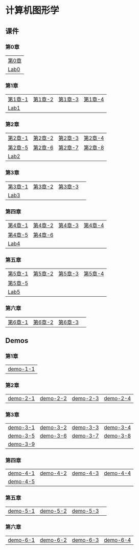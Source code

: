 # 计算机图形学

## 课件

### 第0章

|    |
| ---- |
|[第0章](./CourseWare/chapter-0.html)|
| [Lab0](./CourseWare/Chapter-1-lab0.md)|

### 第1章

|    |    |    |    |
| ---- | ---- | ---- | ---- |
|[第1章-1](./CourseWare/Chapter1/chapter-1-1.html)|[第1章-2](./CourseWare/Chapter1/chapter-1-2.html)|[第1章-3](./CourseWare/Chapter1/chapter-1-3.html)|[第1章-4](./CourseWare/Chapter1/chapter-1-4.html)|
|[Lab1](./CourseWare/Chapter1/Chapter-1-lab1.md)| | | |

### 第2章

|    |    |    |    |
| ---- | ---- | ---- | ---- |
|[第2章-1](./CourseWare/Chapter2/chapter-2-1.html)|[第2章-2](./CourseWare/Chapter2/chapter-2-2.html)|[第2章-3](./CourseWare/Chapter2/chapter-2-3.html)|[第2章-4](./CourseWare/Chapter2/chapter-2-4.html)|
|[第2章-5](./CourseWare/Chapter2/chapter-2-5.html)|[第2章-6](./CourseWare/Chapter2/chapter-2-6.html)|[第2章-7](./CourseWare/Chapter2/chapter-2-7.html)|[第2章-8](./CourseWare/Chapter2/chapter-2-8.html)|
|[Lab2](./CourseWare/Chapter2/Chapter-2-lab2.md)| | | |

### 第3章


|    |    |    |    |
| ---- | ---- | ---- | ---- |
|[第3章-1](./CourseWare/Chapter3/chapter-3-1.html)|[第3章-2](./CourseWare/Chapter3/chapter-3-2.html)|[第3章-3](./CourseWare/Chapter3/chapter-3-3.html)|
|[Lab3](./CourseWare/Chapter3/Chapter-3-lab3.md)| | | |

### 第四章

|    |    |    |    |
| ----- | ----- | ---- | ---- |
|[第4章-1](./CourseWare/Chapter4/chapter-4-1.html)|[第4章-2](./CourseWare/Chapter4/chapter-4-2.html)|[第4章-3](./CourseWare/Chapter4/chapter-4-3.html)|[第4章-4](../CourseWare/Chapter4/chapter-4-4.html)|
|[第4章-5](./CourseWare/Chapter4/chapter-4-5.html)|[第4章-6](./CourseWare/Chapter4/chapter-4-6.html)| | |
|[Lab4](./CourseWare/Chapter4/Chapter-4-lab4.md)| | | |

### 第五章

|    |    |    |    |
| ---- | ---- | ---- | ---- |
|[第5章-1](./CourseWare/Chapter5/chapter-5-1.html)|[第5章-2](./CourseWare/Chapter5/chapter-5-2.html)|[第5章-3](./CourseWare/Chapter5/chapter-5-3.html)|[第5章-4](../CourseWare/Chapter5/chapter-5-4.html)|
|[第5章-5](./CourseWare/Chapter5/chapter-5-5.html)|| | |
|[Lab5](./CourseWare/Chapter5/Chapter-5-lab5.md)| | | |

### 第六章

|    |    |    |    |
| ---- | ---- | ---- | ---- |
|[第6章-1](./CourseWare/Chapter6/chapter-6-1.html)|[第6章-2](./CourseWare/Chapter6/chapter-6-2.html)|[第6章-3](./CourseWare/Chapter6/chapter-6-3.html)| |


## Demos
### 第1章

|    |
| ---- |
|[demo-1-1](./demos/chap1-demo-1.html)|


### 第2章

|    |    |    |    |
| ---- | ---- | ---- | ---- |
|[demo-2-1](./demos/chap2-demo-1.html)|[demo-2-2](./demos/chap2-demo-2.html)|[demo-2-3](./demos/chap2-demo-3.html)|[demo-2-4](./demos/chap2-demo-4.html)|

### 第3章

|    |    |    |    |
| ---- | ---- | ---- | ---- |
|[demo-3-1](./demos/chap3-demo-1.html)|[demo-3-2](./demos/chap3-demo-2.html)|[demo-3-3](./demos/chap3-demo-3.html)|[demo-3-4](./demos/chap3-demo-4.html)|
|[demo-3-5](./demos/chap3-demo-5.html)|[demo-3-6](./demos/chap3-demo-6.html)|[demo-3-7](./demos/chap3-demo-7.html)|[demo-3-8](./demos/chap3-demo-8.html)|
|[demo-3-9](./demos/chap3-demo-9.html)|

### 第四章

|    |    |    |    |
| ---- | ---- | ---- | ---- |
|[demo-4-1](./demos/chap4-demo-1.html)|[demo-4-2](./demos/chap4-demo-2.html)|[demo-4-3](./demos/chap4-demo-3.html)|[demo-4-4](./demos/chap4-demo-4.html)|
|[demo-4-5](./demos/chap4-demo-5.html)| | | |

### 第五章

|    |    |    |    |
| ---- | ---- | ---- | ---- |
|[demo-5-1](./demos/chap5-demo-1.html)|[demo-5-2](./demos/chap5-demo-2.html)|[demo-5-3](./demos/chap5-demo-3.html)| |

### 第六章

|    |    |    |    |
| ---- | ---- | ---- | ---- |
|[demo-6-1](./demos/chap6-demo-1.html)|[demo-6-2](./demos/chap6-demo-2.html)|[demo-6-3](./demos/chap6-demo-3.html)|[demo-6-4](./demos/chap6-demo-4.html)|

